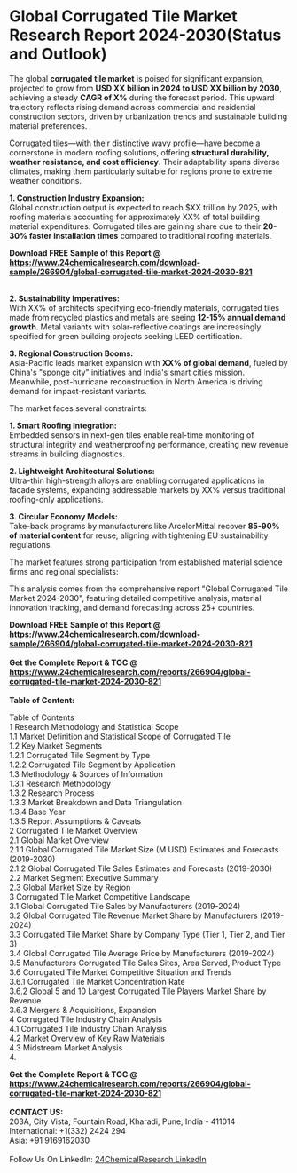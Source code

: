 <h1>Global Corrugated Tile Market Research Report 2024-2030(Status and Outlook)</h1><p>The global <strong>corrugated tile market</strong> is poised for significant expansion, projected to grow from <strong>USD XX billion in 2024 to USD XX billion by 2030</strong>, achieving a steady <strong>CAGR of X%</strong> during the forecast period. This upward trajectory reflects rising demand across commercial and residential construction sectors, driven by urbanization trends and sustainable building material preferences.</p><p>Corrugated tiles—with their distinctive wavy profile—have become a cornerstone in modern roofing solutions, offering <strong>structural durability, weather resistance, and cost efficiency</strong>. Their adaptability spans diverse climates, making them particularly suitable for regions prone to extreme weather conditions.</p><p><strong>1. Construction Industry Expansion:</strong><br>
Global construction output is expected to reach $XX trillion by 2025, with roofing materials accounting for approximately XX% of total building material expenditures. Corrugated tiles are gaining share due to their <strong>20-30% faster installation times</strong> compared to traditional roofing materials.</p><div><b>Download FREE Sample of this Report @ 
            <a href="https://www.24chemicalresearch.com/download-sample/266904/global-corrugated-tile-market-2024-2030-821">
            https://www.24chemicalresearch.com/download-sample/266904/global-corrugated-tile-market-2024-2030-821</a></b></div><br><p><strong>2. Sustainability Imperatives:</strong><br>
With XX% of architects specifying eco-friendly materials, corrugated tiles made from recycled plastics and metals are seeing <strong>12-15% annual demand growth</strong>. Metal variants with solar-reflective coatings are increasingly specified for green building projects seeking LEED certification.</p><p><strong>3. Regional Construction Booms:</strong><br>
Asia-Pacific leads market expansion with <strong>XX% of global demand</strong>, fueled by China's "sponge city" initiatives and India's smart cities mission. Meanwhile, post-hurricane reconstruction in North America is driving demand for impact-resistant variants.</p><p>The market faces several constraints:</p><p><strong>1. Smart Roofing Integration:</strong><br>
Embedded sensors in next-gen tiles enable real-time monitoring of structural integrity and weatherproofing performance, creating new revenue streams in building diagnostics.</p><p><strong>2. Lightweight Architectural Solutions:</strong><br>
Ultra-thin high-strength alloys are enabling corrugated applications in facade systems, expanding addressable markets by XX% versus traditional roofing-only applications.</p><p><strong>3. Circular Economy Models:</strong><br>
Take-back programs by manufacturers like ArcelorMittal recover <strong>85-90% of material content</strong> for reuse, aligning with tightening EU sustainability regulations.</p><p>The market features strong participation from established material science firms and regional specialists:</p><p>This analysis comes from the comprehensive report "Global Corrugated Tile Market 2024-2030", featuring detailed competitive analysis, material innovation tracking, and demand forecasting across 25+ countries.</p><div><b>Download FREE Sample of this Report @ 
            <a href="https://www.24chemicalresearch.com/download-sample/266904/global-corrugated-tile-market-2024-2030-821">
            https://www.24chemicalresearch.com/download-sample/266904/global-corrugated-tile-market-2024-2030-821</a></b></div><br><div><b>Get the Complete Report & TOC @ 
            <a href="https://www.24chemicalresearch.com/reports/266904/global-corrugated-tile-market-2024-2030-821">
            https://www.24chemicalresearch.com/reports/266904/global-corrugated-tile-market-2024-2030-821</a></b></div><br>
            <b>Table of Content:</b><p>Table of Contents<br />
1 Research Methodology and Statistical Scope<br />
1.1 Market Definition and Statistical Scope of Corrugated Tile<br />
1.2 Key Market Segments<br />
1.2.1 Corrugated Tile Segment by Type<br />
1.2.2 Corrugated Tile Segment by Application<br />
1.3 Methodology & Sources of Information<br />
1.3.1 Research Methodology<br />
1.3.2 Research Process<br />
1.3.3 Market Breakdown and Data Triangulation<br />
1.3.4 Base Year<br />
1.3.5 Report Assumptions & Caveats<br />
2 Corrugated Tile Market Overview<br />
2.1 Global Market Overview<br />
2.1.1 Global Corrugated Tile Market Size (M USD) Estimates and Forecasts (2019-2030)<br />
2.1.2 Global Corrugated Tile Sales Estimates and Forecasts (2019-2030)<br />
2.2 Market Segment Executive Summary<br />
2.3 Global Market Size by Region<br />
3 Corrugated Tile Market Competitive Landscape<br />
3.1 Global Corrugated Tile Sales by Manufacturers (2019-2024)<br />
3.2 Global Corrugated Tile Revenue Market Share by Manufacturers (2019-2024)<br />
3.3 Corrugated Tile Market Share by Company Type (Tier 1, Tier 2, and Tier 3)<br />
3.4 Global Corrugated Tile Average Price by Manufacturers (2019-2024)<br />
3.5 Manufacturers Corrugated Tile Sales Sites, Area Served, Product Type<br />
3.6 Corrugated Tile Market Competitive Situation and Trends<br />
3.6.1 Corrugated Tile Market Concentration Rate<br />
3.6.2 Global 5 and 10 Largest Corrugated Tile Players Market Share by Revenue<br />
3.6.3 Mergers & Acquisitions, Expansion<br />
4 Corrugated Tile Industry Chain Analysis<br />
4.1 Corrugated Tile Industry Chain Analysis<br />
4.2 Market Overview of Key Raw Materials<br />
4.3 Midstream Market Analysis<br />
4.</p><div><b>Get the Complete Report & TOC @ 
            <a href="https://www.24chemicalresearch.com/reports/266904/global-corrugated-tile-market-2024-2030-821">
            https://www.24chemicalresearch.com/reports/266904/global-corrugated-tile-market-2024-2030-821</a></b></div><br><b>CONTACT US:</b><br>
            203A, City Vista, Fountain Road, Kharadi, Pune, India - 411014<br>
            International: +1(332) 2424 294<br>
            Asia: +91 9169162030 <br><br>
            Follow Us On LinkedIn: <a href="https://www.linkedin.com/company/24chemicalresearch/">24ChemicalResearch LinkedIn</a>